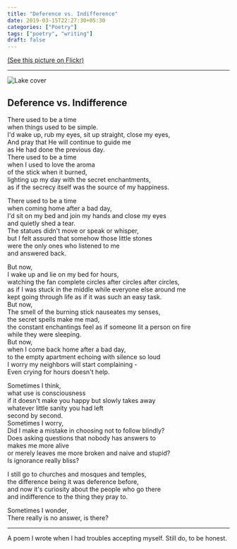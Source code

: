 ```yaml
---
title: "Deference vs. Indifference"
date: 2019-03-15T22:27:30+05:30
categories: ["Poetry"]
tags: ["poetry", "writing"]
draft: false
---
```


[(See this picture on Flickr)]

------------------------------------------------

![Lake cover](/images/the-solitude.webp#center "Lake cover")

## Deference vs. Indifference



There used to be a time  
when things used to be simple.  
I'd wake up, rub my eyes, sit up straight, close my eyes,  
And pray that He will continue to guide me  
as He had done the previous day.  
There used to be a time  
when I used to love the aroma  
of the stick when it burned,  
lighting up my day with the secret enchantments,  
as if the secrecy itself was the source of my happiness.  

There used to be a time  
when coming home after a bad day,  
I'd sit on my bed and join my hands and close my eyes  
and quietly shed a tear.  
The statues didn't move or speak or whisper,  
but I felt assured that somehow those little stones  
were the only ones who listened to me  
and answered back.  


But now,  
I wake up and lie on my bed for hours,  
watching the fan complete circles after circles after circles,  
as if I was stuck in the middle while everyone else around me  
kept going through life as if it was such an easy task.  
But now,  
The smell of the burning stick nauseates my senses,  
the secret spells make me mad,  
the constant enchantings feel as if someone lit a person on fire  
while they were sleeping.  
But now,  
when I come back home after a bad day,  
to the empty apartment echoing with silence so loud  
I worry my neighbors will start complaining -  
Even crying for hours doesn't help.  

Sometimes I think,  
what use is consciousness  
if it doesn't make you happy but slowly takes away  
whatever little sanity you had left  
second by second.  
Sometimes I worry,  
Did I make a mistake in choosing not to follow blindly?  
Does asking questions that nobody has answers to  
makes me more alive  
or merely leaves me more broken and naive and stupid?  
Is ignorance really bliss?  

I still go to churches and mosques and temples,  
the difference being it was deference before,  
and now it's curiosity about the people who go there  
and indifference to the thing they pray to.  

Sometimes I wonder,  
There really is no answer, is there?  


---------------------------------------

A poem I wrote when I had troubles accepting myself. Still do, to be honest.

[(See this picture on Flickr)]: https://www.flickr.com/photos/160696242@N07/46619008205/

